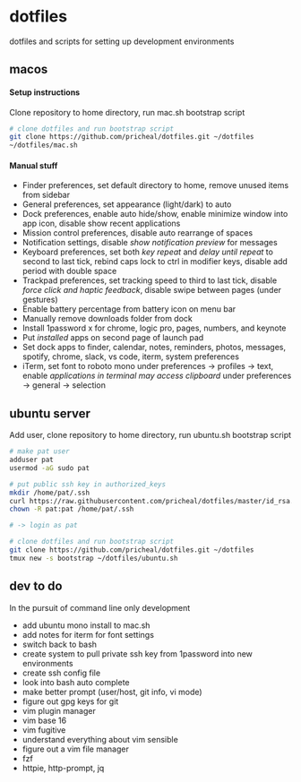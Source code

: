 # dotfiles

dotfiles and scripts for setting up development environments

## macos

#### Setup instructions

Clone repository to home directory, run mac.sh bootstrap script

```sh
# clone dotfiles and run bootstrap script
git clone https://github.com/pricheal/dotfiles.git ~/dotfiles
~/dotfiles/mac.sh
```

#### Manual stuff

* Finder preferences, set default directory to home, remove unused items from sidebar
* General preferences, set appearance (light/dark) to auto
* Dock preferences, enable auto hide/show, enable minimize window into app icon, disable show recent applications
* Mission control preferences, disable auto rearrange of spaces
* Notification settings, disable *show notification preview* for messages
* Keyboard preferences, set both *key repeat* and *delay until repeat* to second to last tick, rebind caps lock to ctrl in modifier keys, disable add period with double space
* Trackpad preferences, set tracking speed to third to last tick, disable *force click and haptic feedback*, disable swipe between pages (under gestures)
* Enable battery percentage from battery icon on menu bar
* Manually remove downloads folder from dock
* Install 1password x for chrome, logic pro, pages, numbers, and keynote
* Put *installed* apps on second page of launch pad
* Set dock apps to finder, calendar, notes, reminders, photos, messages, spotify, chrome, slack, vs code, iterm, system preferences
* iTerm, set font to roboto mono under preferences -> profiles -> text, enable *applications in terminal may access clipboard* under preferences -> general -> selection

## ubuntu server

Add user, clone repository to home directory, run ubuntu.sh bootstrap script

```sh
# make pat user
adduser pat
usermod -aG sudo pat

# put public ssh key in authorized_keys
mkdir /home/pat/.ssh
curl https://raw.githubusercontent.com/pricheal/dotfiles/master/id_rsa.pub -o /home/pat/.ssh/authorized_keys
chown -R pat:pat /home/pat/.ssh

# -> login as pat

# clone dotfiles and run bootstrap script
git clone https://github.com/pricheal/dotfiles.git ~/dotfiles
tmux new -s bootstrap ~/dotfiles/ubuntu.sh
```

## dev to do

In the pursuit of command line only development

* add ubuntu mono install to mac.sh
* add notes for iterm for font settings
* switch back to bash
* create system to pull private ssh key from 1password into new environments
* create ssh config file
* look into bash auto complete
* make better prompt (user/host, git info, vi mode)
* figure out gpg keys for git
* vim plugin manager
* vim base 16
* vim fugitive
* understand everything about vim sensible
* figure out a vim file manager
* fzf
* httpie, http-prompt, jq
